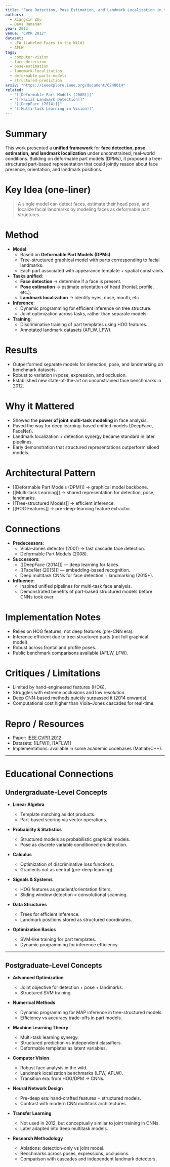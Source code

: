 ```yaml
---
title: "Face Detection, Pose Estimation, and Landmark Localization in the Wild"
authors:
  - Xiangxin Zhu
  - Deva Ramanan
year: 2012
venue: "CVPR 2012"
dataset:
  - LFW (Labeled Faces in the Wild)
  - AFLW
tags:
  - computer-vision
  - face-detection
  - pose-estimation
  - landmark-localization
  - deformable-parts-models
  - structured-prediction
arxiv: "https://ieeexplore.ieee.org/document/6248014"
related:
  - "[[Deformable Part Models (2008)]]"
  - "[[Facial Landmark Detection]]"
  - "[[DeepFace (2014)]]"
  - "[[Multi-task Learning in Vision]]"
---
```


# Summary
This work presented a **unified framework** for **face detection, pose estimation, and landmark localization** under unconstrained, real-world conditions. Building on deformable part models (DPMs), it proposed a tree-structured part-based representation that could jointly reason about face presence, orientation, and landmark positions.

# Key Idea (one-liner)
> A single model can detect faces, estimate their head pose, and localize facial landmarks by modeling faces as deformable part structures.

# Method
- **Model**:
  - Based on **Deformable Part Models (DPMs)**.
  - Tree-structured graphical model with parts corresponding to facial landmarks.
  - Each part associated with appearance template + spatial constraints.
- **Tasks unified**:
  - **Face detection** → determine if a face is present.
  - **Pose estimation** → estimate orientation of head (frontal, profile, etc.).
  - **Landmark localization** → identify eyes, nose, mouth, etc.
- **Inference**:
  - Dynamic programming for efficient inference on tree structure.
  - Joint optimization across tasks, rather than separate models.
- **Training**:
  - Discriminative training of part templates using HOG features.
  - Annotated landmark datasets (AFLW, LFW).

# Results
- Outperformed separate models for detection, pose, and landmarking on benchmark datasets.
- Robust to variation in pose, expression, and occlusion.
- Established new state-of-the-art on unconstrained face benchmarks in 2012.

# Why it Mattered
- Showed the **power of joint multi-task modeling** in face analysis.
- Paved the way for deep learning–based unified models (DeepFace, FaceNet).
- Landmark localization + detection synergy became standard in later pipelines.
- Early demonstration that structured representations outperform siloed models.

# Architectural Pattern
- [[Deformable Part Models (DPM)]] → graphical model backbone.
- [[Multi-task Learning]] → shared representation for detection, pose, landmarks.
- [[Tree-structured Models]] → efficient inference.
- [[HOG Features]] → pre-deep-learning feature extractor.

# Connections
- **Predecessors**:
  - Viola–Jones detector (2001) → fast cascade face detection.
  - Deformable Part Models (2008).
- **Successors**:
  - [[DeepFace (2014)]] — deep learning for faces.
  - [[FaceNet (2015)]] — embedding-based recognition.
  - Deep multitask CNNs for face detection + landmarking (2015+).
- **Influence**:
  - Inspired unified pipelines for multi-task face analysis.
  - Demonstrated benefits of part-based structured models before CNNs took over.

# Implementation Notes
- Relies on HOG features, not deep features (pre-CNN era).
- Inference efficient due to tree-structured parts (not full graphical model).
- Robust across frontal and profile poses.
- Public benchmark comparisons available (AFLW, LFW).

# Critiques / Limitations
- Limited by hand-engineered features (HOG).
- Struggles with extreme occlusions and low resolution.
- Deep CNN-based methods quickly surpassed it (2014 onwards).
- Computational cost higher than Viola–Jones cascades for real-time.

# Repro / Resources
- Paper: [IEEE CVPR 2012](https://ieeexplore.ieee.org/document/6248014)
- Datasets: [[LFW]], [[AFLW]]
- Implementations: available in some academic codebases (Matlab/C++).

---

# Educational Connections

## Undergraduate-Level Concepts
- **Linear Algebra**
  - Template matching as dot products.
  - Part-based scoring via vector operations.

- **Probability & Statistics**
  - Structured models as probabilistic graphical models.
  - Pose as discrete variable conditioned on detection.

- **Calculus**
  - Optimization of discriminative loss functions.
  - Gradients not as central (pre-deep learning).

- **Signals & Systems**
  - HOG features as gradient/orientation filters.
  - Sliding window detection = convolutional scanning.

- **Data Structures**
  - Trees for efficient inference.
  - Landmark positions stored as structured coordinates.

- **Optimization Basics**
  - SVM-like training for part templates.
  - Dynamic programming for inference efficiency.

---

## Postgraduate-Level Concepts
- **Advanced Optimization**
  - Joint objective for detection + pose + landmarks.
  - Structured SVM training.

- **Numerical Methods**
  - Dynamic programming for MAP inference in tree-structured models.
  - Efficiency vs accuracy trade-offs in part models.

- **Machine Learning Theory**
  - Multi-task learning synergy.
  - Structured prediction vs independent classifiers.
  - Deformable templates as latent variables.

- **Computer Vision**
  - Robust face analysis in the wild.
  - Landmark localization benchmarks (LFW, AFLW).
  - Transition era: from HOG/DPM → CNNs.

- **Neural Network Design**
  - Pre-deep era: hand-crafted features + structured models.
  - Contrast with modern CNN multitask architectures.

- **Transfer Learning**
  - Not used in 2012, but conceptually similar to joint training in CNNs.
  - Later adapted into deep multitask models.

- **Research Methodology**
  - Ablations: detection-only vs joint model.
  - Benchmarks across poses, expressions, occlusions.
  - Comparison with cascades and independent landmark detectors.
